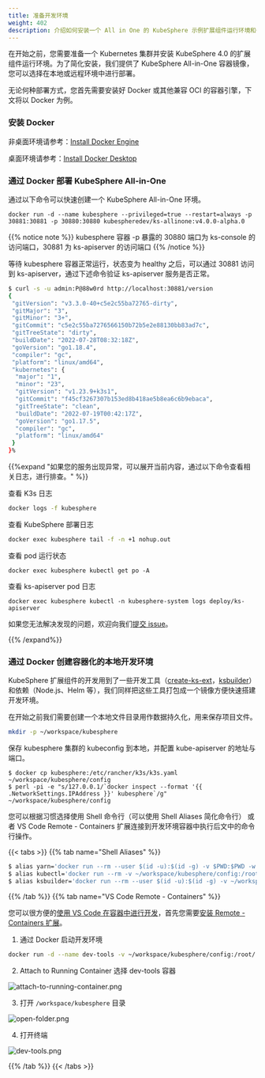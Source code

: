 ```yaml
---
title: 准备开发环境
weight: 402
description: 介绍如何安装一个 All in One 的 KubeSphere 示例扩展组件运行环境和一个容器化的本地开发工具
---
```


在开始之前，您需要准备一个 Kubernetes 集群并安装 KubeSphere 4.0 的扩展组件运行环境。为了简化安装，我们提供了 KubeSphere All-in-One 容器镜像，您可以选择在本地或远程环境中进行部署。

无论何种部署方式，您首先需要安装好 Docker 或其他兼容 OCI 的容器引擎，下文将以 Docker 为例。

### 安装 Docker 

非桌面环境请参考：[Install Docker Engine](https://docs.docker.com/engine/install/)

桌面环境请参考：[Install Docker Desktop](https://docs.docker.com/desktop/)

### 通过 Docker 部署 KubeSphere All-in-One

通过以下命令可以快速创建一个 KubeSphere All-in-One 环境。

```
docker run -d --name kubesphere --privileged=true --restart=always -p 30881:30881 -p 30880:30880 kubespheredev/ks-allinone:v4.0.0-alpha.0
```

{{% notice note %}}
kubesphere 容器 -p 暴露的 30880 端口为 ks-console 的访问端口，30881 为 ks-apiserver 的访问端口
{{% /notice %}}

等待 kubesphere 容器正常运行，状态变为 healthy 之后，可以通过 30881 访问到 ks-apiserver，通过下述命令验证 ks-apiserver 服务是否正常。

```bash
$ curl -s -u admin:P@88w0rd http://localhost:30881/version
{
 "gitVersion": "v3.3.0-40+c5e2c55ba72765-dirty",
 "gitMajor": "3",
 "gitMinor": "3+",
 "gitCommit": "c5e2c55ba7276566150b72b5e2e88130bb83ad7c",
 "gitTreeState": "dirty",
 "buildDate": "2022-07-28T08:32:18Z",
 "goVersion": "go1.18.4",
 "compiler": "gc",
 "platform": "linux/amd64",
 "kubernetes": {
  "major": "1",
  "minor": "23",
  "gitVersion": "v1.23.9+k3s1",
  "gitCommit": "f45cf3267307b153ed8b418ae5b8ea6c6b9ebaca",
  "gitTreeState": "clean",
  "buildDate": "2022-07-19T00:42:17Z",
  "goVersion": "go1.17.5",
  "compiler": "gc",
  "platform": "linux/amd64"
 }
}%
```

{{%expand "如果您的服务出现异常，可以展开当前内容，通过以下命令查看相关日志，进行排查。" %}}

查看 K3s 日志
```bash
docker logs -f kubesphere
```

查看 KubeSphere 部署日志
```bash
docker exec kubesphere tail -f -n +1 nohup.out
```

查看 pod 运行状态

```
docker exec kubesphere kubectl get po -A
```

查看 ks-apiserver pod 日志

```
docker exec kubesphere kubectl -n kubesphere-system logs deploy/ks-apiserver
```

如果您无法解决发现的问题，欢迎向我们[提交 issue](https://github.com/kubesphere/kubesphere/issues/new?assignees=&labels=kind%2Fbug&template=bug_report.md)。

{{% /expand%}}


### 通过 Docker 创建容器化的本地开发环境

KubeSphere 扩展组件的开发用到了一些开发工具（[create-ks-ext](/extension-dev-guide/zh/references/create-ks-ext/)，[ksbuilder](/extension-dev-guide/zh/references/ksbuilder/)）和依赖（Node.js、Helm 等），我们同样把这些工具打包成一个镜像方便快速搭建开发环境。

在开始之前我们需要创建一个本地文件目录用作数据持久化，用来保存项目文件。

```bash
mkdir -p ~/workspace/kubesphere
```

保存 kubesphere 集群的 kubeconfig 到本地，并配置 kube-apiserver 的地址与端口。

```
$ docker cp kubesphere:/etc/rancher/k3s/k3s.yaml ~/workspace/kubesphere/config
$ perl -pi -e "s/127.0.0.1/`docker inspect --format '{{ .NetworkSettings.IPAddress }}' kubesphere`/g" ~/workspace/kubesphere/config
```

您可以根据习惯选择使用 Shell 命令行（可以使用 Shell Aliases 简化命令行） 或者 VS Code Remote - Containers 扩展连接到开发环境容器中执行后文中的命令行操作。

{{< tabs >}}
{{% tab name="Shell Aliases" %}}

```bash
$ alias yarn='docker run --rm --user $(id -u):$(id -g) -v $PWD:$PWD -w $PWD -p 8000:8000 -p 8001:8001 -it kubespheredev/dev-tools:v0.0.1 yarn'
$ alias kubectl='docker run --rm -v ~/workspace/kubesphere/config:/root/.kube/config -v $PWD:$PWD -w $PWD -it kubespheredev/dev-tools:v0.0.1 kubectl'
$ alias ksbuilder='docker run --rm --user $(id -u):$(id -g) -v ~/workspace/kubesphere/config:/root/.kube/config -v $PWD:$PWD -w $PWD -it kubespheredev/dev-tools:v0.0.1 ksbuilder'
```

{{% /tab %}}
{{% tab name="VS Code Remote - Containers" %}}

您可以很方便的[使用 VS Code 在容器中进行开发](https://code.visualstudio.com/docs/remote/containers)，首先您需要[安装 Remote - Containers 扩展](https://code.visualstudio.com/docs/remote/containers-tutorial)。

1. 通过 Docker 启动开发环境

```bash
docker run -d --name dev-tools -v ~/workspace/kubesphere/config:/root/.kube/config -v ~/workspace/kubesphere:/workspace/kubesphere -w /workspace/kubesphere -p 8000:8000 -p 8001:8001 kubespheredev/dev-tools:v0.0.1
```

2. Attach to Running Container 选择 dev-tools 容器

![attach-to-running-container.png](images/get-started/attach-to-running-container.png)

3. 打开 `/workspace/kubesphere` 目录

![open-folder.png](images/get-started/open-folder.png)

4. 打开终端

![dev-tools.png](images/get-started/dev-tools.png)

{{% /tab %}}
{{< /tabs >}}